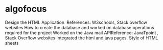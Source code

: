 # algofocus

Design the HTML Application. References: W3schools, Stack overflow websites
How to create the database and worked on database operations required for the project
Worked on the Java mail APIReference: JavaTpoint , Stack Overflow websites
Integrated the html and java pages.
Style of HTML sheets

